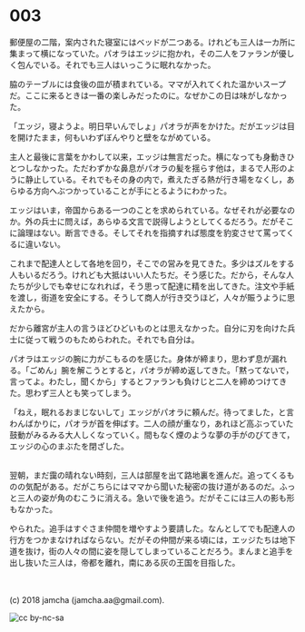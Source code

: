 # 003

郵便屋の二階，案内された寝室にはベッドが二つある。けれども三人は一カ所に集まって横になっていた。パオラはエッジに抱かれ，その二人をファランが優しく包んでいる。それでも三人はいっこうに眠れなかった。  

脇のテーブルには食後の皿が積まれている。ママが入れてくれた温かいスープだ。ここに来るときは一番の楽しみだったのに。なぜかこの日は味がしなかった。  

「エッジ，寝ようよ。明日早いんでしょ」パオラが声をかけた。だがエッジは目を開けたまま，何もいわずぼんやりと壁をながめている。  

主人と最後に言葉をかわして以来，エッジは無言だった。横になっても身動きひとつしなかった。ただわずかな鼻息がパオラの髪を揺らす他は，まるで人形のように静止している。それでもその身の内で，煮えたぎる熱が行き場をなくし，あらゆる方向へぶつかっていることが手にとるようにわかった。  

エッジはいま，帝国からある一つのことを求められている。なぜそれが必要なのか。外の兵士に問えば，あらゆる文言で説得しようとしてくるだろう。だがそこに論理はない。断言できる。そしてそれを指摘すれば態度を豹変させて罵ってくるに違いない。  

これまで配達人として各地を回り，そこでの営みを見てきた。多少はズルをする人もいるだろう。けれども大抵はいい人たちだ。そう感じた。だから，そんな人たちが少しでも幸せになれれば，そう思って配達に精を出してきた。注文や手紙を渡し，街道を安全にする。そうして商人が行き交うほど，人々が賑うように思えたから。  

だから離宮が主人の言うほどひどいものとは思えなかった。自分に刃を向けた兵士に従って戦うのもためらわれた。それでも自分は。  

パオラはエッジの腕に力がこもるのを感じた。身体が締まり，思わず息が漏れる。「ごめん」腕を解こうとすると，パオラが締め返してきた。「黙ってないで，言ってよ。わたし，聞くから」するとファランも負けじと二人を締めつけてきた。思わず三人とも笑ってしまう。  

「ねえ，眠れるおまじないして」エッジがパオラに頼んだ。待ってました，と言わんばかりに，パオラが首を伸ばす。二人の顔が重なり，あれほど高ぶっていた鼓動がみるみる大人しくなっていく。間もなく煙のような夢の手がのびてきて，エッジの心のまぶたを閉ざした。  

<br>  
翌朝，まだ靄の晴れない時刻，三人は部屋を出て路地裏を進んだ。追ってくるものの気配がある。だがこちらにはママから聞いた秘密の抜け道があるのだ。ふっと三人の姿が角のむこうに消える。急いで後を追う。だがそこには三人の影も形もなかった。  

やられた。追手はすぐさま仲間を増やすよう要請した。なんとしてでも配達人の行方をつかまなければならない。だがその仲間が来る頃には，エッジたちは地下道を抜け，街の人々の間に姿を隠してしまっていることだろう。まんまと追手を出し抜いた三人は，帝都を離れ，南にある灰の王国を目指した。  

<br>  
<br>  
(c) 2018 jamcha (jamcha.aa@gmail.com).  

![cc by-nc-sa](http://i.creativecommons.org/l/by-nc-sa/4.0/88x31.png)
